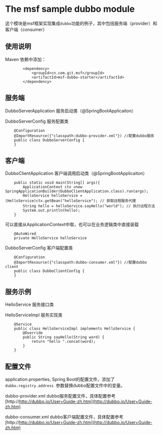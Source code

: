 # The msf sample dubbo module #
这个模块是msf框架实现集成`dubbo`功能的例子，其中包括服务端（provider）和客户端（consumer）


## 使用说明 ##

Maven 依赖中添加：

            <dependency>
                <groupId>cn.com.git.msf</groupId>
                <artifactId>msf-dubbo-starter</artifactId>
            </dependency>


## 服务端 ##
DubboServerApplication 服务启动类（@SpringBootApplicaiton）

DubboServerConfig 服务配置类

        @Configuration
        @ImportResource({"classpath:dubbo-provider.xml"}) //配置dubbo服务
        public class DubboServerConfig {
        }

## 客户端 ##
DubboClientApplication 客户端调用启动类（@SpringBootApplicaiton）

        public static void main(String[] args){
            ApplicationContext ctx =new SpringApplicationBuilder(DubboClientApplication.class).run(args);
            HelloService helloService = (HelloService)ctx.getBean("helloService"); // 获取远程服务代理
            String hello = helloService.sayHello("world"); // 执行远程方法
            System.out.println(hello);
        }

可以直接从ApplicationContext中取，也可以在业务逻辑类中直接装载

        @AutoWired
        private HelloService helloService


DubboServerConfig 客户端配置类

        @Configuration
        @ImportResource({"classpath:dubbo-consumer.xml"}) //配置dubbo client
        public class DubboClientConfig {
        }




## 服务示例 ##
HelloService 服务接口类

HelloServiceImpl 服务实现类

        @Service
        public class HelloServiceImpl implements HelloService {
            @Override
            public String sayHello(String word) {
                return "hello ".concat(word);
            }
        }


## 配置文件 ##
application.properties, Spring Boot的配置文件，添加了 `dubbo.registry.address `参数替换dubbo配置文件中的变量。

dubbo-provider.xml dubbo服务配置文件，具体配置参考[http://http://dubbo.io/User+Guide-zh.htm](http://dubbo.io/User+Guide-zh.htm)

dubbo-consumer.xml dubbo客户端配置文件，具体配置参考[http://http://dubbo.io/User+Guide-zh.htm](http://dubbo.io/User+Guide-zh.htm)
